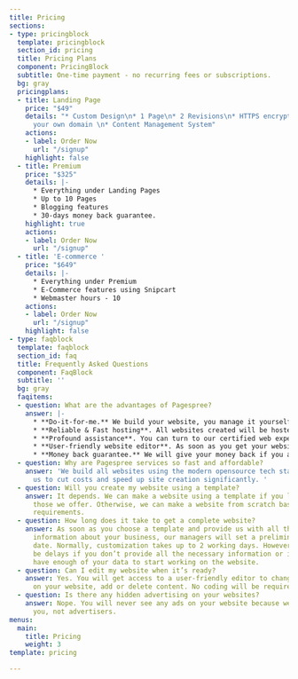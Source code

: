 ```yaml
---
title: Pricing
sections:
- type: pricingblock
  template: pricingblock
  section_id: pricing
  title: Pricing Plans
  component: PricingBlock
  subtitle: One-time payment - no recurring fees or subscriptions.
  bg: gray
  pricingplans:
  - title: Landing Page
    price: "$49"
    details: "* Custom Design\n* 1 Page\n* 2 Revisions\n* HTTPS encryption\n* Connect
      your own domain \n* Content Management System"
    actions:
    - label: Order Now
      url: "/signup"
    highlight: false
  - title: Premium
    price: "$325"
    details: |-
      * Everything under Landing Pages
      * Up to 10 Pages
      * Blogging features
      * 30-days money back guarantee.
    highlight: true
    actions:
    - label: Order Now
      url: "/signup"
  - title: 'E-commerce '
    price: "$649"
    details: |-
      * Everything under Premium
      * E-Commerce features using Snipcart
      * Webmaster hours - 10
    actions:
    - label: Order Now
      url: "/signup"
    highlight: false
- type: faqblock
  template: faqblock
  section_id: faq
  title: Frequently Asked Questions
  component: FaqBlock
  subtitle: ''
  bg: gray
  faqitems:
  - question: What are the advantages of Pagespree?
    answer: |-
      * **Do-it-for-me.** We build your website, you manage it yourself in an intuitive editor.
      * **Reliable & Fast hosting**. All websites created will be hosted on GIT & Netlify.
      * **Profound assistance**. You can turn to our certified web experts who have a substantial experience in website building and are ready to help you anytime.
      * **User-friendly website editor**. As soon as you get your website, you’ll be able to manage and edit it yourself in an intuitive admin panel without coding.
      * **Money back guarantee.** We will give your money back if you are not satisfied with the result.
  - question: Why are Pagespree services so fast and affordable?
    answer: 'We build all websites using the modern opensource tech stack, which allows
      us to cut costs and speed up site creation significantly. '
  - question: Will you create my website using a template?
    answer: It depends. We can make a website using a template if you like one of
      those we offer. Otherwise, we can make a website from scratch based on your
      requirements.
  - question: How long does it take to get a complete website?
    answer: As soon as you choose a template and provide us with all the necessary
      information about your business, our managers will set a preliminary delivery
      date. Normally, customization takes up to 2 working days. However, there can
      be delays if you don’t provide all the necessary information or if we do not
      have enough of your data to start working on the website.
  - question: Can I edit my website when it’s ready?
    answer: Yes. You will get access to a user-friendly editor to change any information
      on your website, add or delete content. No coding will be required.
  - question: Is there any hidden advertising on your websites?
    answer: Nope. You will never see any ads on your website because we want to please
      you, not advertisers.
menus:
  main:
    title: Pricing
    weight: 3
template: pricing

---
```

